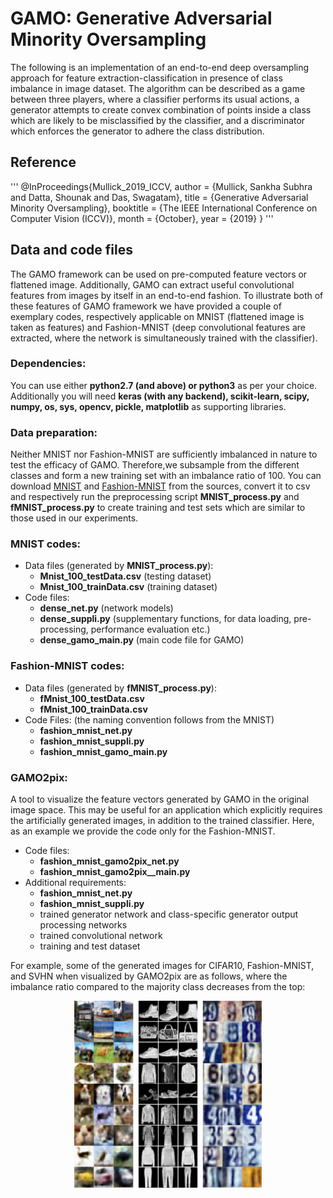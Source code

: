 # GAMO: Generative Adversarial Minority Oversampling

The following is an implementation of an end-to-end deep oversampling approach for feature extraction-classification in presence of class imbalance in image dataset. The algorithm can be described as a game between three players, where a classifier performs its usual actions, a generator attempts to create convex combination of points inside a class which are likely to be misclassified by the classifier, and a discriminator which enforces the generator to adhere the class distribution. 

## Reference
'''
@InProceedings{Mullick_2019_ICCV,
author = {Mullick, Sankha Subhra and Datta, Shounak and Das, Swagatam},
title = {Generative Adversarial Minority Oversampling},
booktitle = {The IEEE International Conference on Computer Vision (ICCV)},
month = {October},
year = {2019}
} 
'''

## Data and code files
The GAMO framework can be used on pre-computed feature vectors or flattened image. Additionally, GAMO can extract useful convolutional features from images by itself in an end-to-end fashion. To illustrate both of these features of GAMO framework we have provided a couple of exemplary codes, respectively applicable on MNIST (flattened image is taken as features) and Fashion-MNIST (deep convolutional features are extracted, where the network is simultaneously trained with the classifier). 

### Dependencies:
You can use either **python2.7 (and above) or python3** as per your choice.
Additionally you will need **keras (with any backend), scikit-learn, scipy, numpy, os, sys, opencv, pickle, matplotlib** as supporting libraries.

### Data preparation:
Neither MNIST nor Fashion-MNIST are sufficiently imbalanced in nature to test the efficacy of GAMO. Therefore,we subsample from the different classes and form a new training set with an imbalance ratio of 100. You can download [MNIST](http://yann.lecun.com/exdb/mnist/) and 
[Fashion-MNIST](https://github.com/zalandoresearch/fashion-mnist) from the sources, convert it to csv and respectively run the preprocessing script **MNIST_process.py** and **fMNIST_process.py** to create training and test sets which are similar to those used in our experiments.

### MNIST codes:
* Data files (generated by **MNIST_process.py**):
  * **Mnist_100_testData.csv** (testing dataset)
  * **Mnist_100_trainData.csv** (training dataset)
* Code files:
  * **dense_net.py** (network models)
  * **dense_suppli.py** (supplementary functions, for data loading, pre-processing, performance evaluation etc.)
  * **dense_gamo_main.py** (main code file for GAMO)

### Fashion-MNIST codes:
* Data files (generated by **fMNIST_process.py**):
  * **fMnist_100_testData.csv**
  * **fMnist_100_trainData.csv**
* Code Files: (the naming convention follows from the MNIST)
  * **fashion_mnist_net.py**
  * **fashion_mnist_suppli.py**
  * **fashion_mnist_gamo_main.py**

### GAMO2pix:
A tool to visualize the feature vectors generated by GAMO in the original image space. This may be useful for an application which explicitly requires the artificially generated images, in addition to the trained classifier. Here, as an example we provide the code only for the Fashion-MNIST. 
* Code files:
  * **fashion_mnist_gamo2pix_net.py**
  * **fashion_mnist_gamo2pix__main.py**
* Additional requirements:
  * **fashion_mnist_net.py**
  * **fashion_mnist_suppli.py**
  * trained generator network and class-specific generator output processing networks
  * trained convolutional network
  * training and test dataset

For example, some of the generated images for CIFAR10, Fashion-MNIST, and SVHN when visualized by GAMO2pix are as follows, where the imbalance ratio compared to the majority class decreases from the top:
<p align="center"> <img width="300" height="300" src="https://raw.githubusercontent.com/SankhaSubhra/GAMO/master/gamo2pix_images.png"> </p>

      


